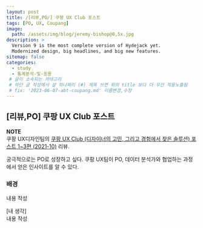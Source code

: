 ```yaml
---
layout: post
title: /[리뷰,PO/] 쿠팡 UX Club 포스트 
tags: [PO, UX, Coupang]
image: 
  path: /assets/img/blog/jeremy-bishop@0,5x.jpg
description: >
  Version 9 is the most complete version of Hydejack yet.
  Modernized design, big headlines, and big new features.
sitemap: false
categories:
  - study
  - 통계분석-및-응용
 # 글이 소속되는 카테고리 
 # 하단 글 작성에서 샾 하나짜리 (#) 제목 쓰면 위의 title 보다 더 우선 적용노출됨
 # fix: '2023-06-07-abt-coupang.md' 이름변경,수정
---
```


## [리뷰,PO] 쿠팡 UX Club 포스트   

**NOTE**  
쿠팡 UX디자인팀의 <a href="https://brunch.co.kr/@coupangdesign/71" target = "_blank">쿠팡 UX Club (디자이너의 고민, 그리고 경험에서 찾은 솔루션) 포스트 1~3편 (2021-10)</a> 리뷰.

궁극적으로는 PO로 성장하고 싶다. 쿠팡 UX팀이 PO, 데이터 분석가와 협업하는 과정에서 얻은 인사이트를 알 수 있다.

### 배경  
내용 작성  
> 
[내 생각]  
내용 작성